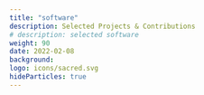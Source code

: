 ```yaml
---
title: "software"
description: Selected Projects & Contributions
# description: selected software
weight: 90
date: 2022-02-08
background:
logo: icons/sacred.svg
hideParticles: true
---
```

